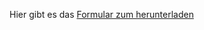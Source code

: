 Hier gibt es das [Formular zum herunterladen](https://drive.google.com/file/d/0BxzNFtlYfqDhRnpsTEtiamFsMkE/view?usp=sharing)
